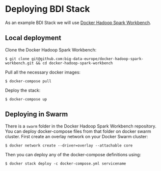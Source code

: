 # Deploying BDI Stack

As an example BDI Stack we will use [Docker Hadoop Spark Workbench](https://github.com/big-data-europe/docker-hadoop-spark-workbench).

## Local deployment
Clone the Docker Hadoop Spark Workbench:
```
$ git clone git@github.com:big-data-europe/docker-hadoop-spark-workbench.git && cd docker-hadoop-spark-workbench
```
Pull all the necessary docker images:
```
$ docker-compose pull
```
Deploy the stack:
```
$ docker-compose up
```

## Deploying in Swarm
There is a `swarm` folder in the Docker Hadoop Spark Workbench repository. You can deploy docker-compose files from that folder on docker swarm cluster. First create an overlay network on your Docker Swarm cluster:
```
$ docker network create --driver=overlay --attachable core
```
Then you can deploy any of the docker-compose definitions using:
```
$ docker stack deploy -c docker-compose.yml servicename
```
